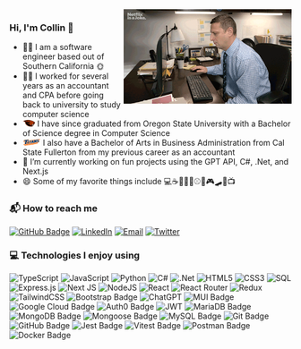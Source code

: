 <img align='right' src='computer.gif' width='300'>

### Hi, I'm Collin 👋

-   👨‍💻 I am a software engineer based out of Southern California 🌞
-   👨‍💼 I worked for several years as an accountant and CPA before going back to university to study computer science
-   <img src="osu-beaver.svg" alt="drawing" width="22"/> I have since graduated from Oregon State University with a Bachelor of Science degree in Computer Science
-   <img src="csuf-titans.svg" alt="drawing" width="32"/>
    I also have a Bachelor of Arts in Business Administration from Cal State Fullerton from my previous career as an accountant
-   🔭 I’m currently working on fun projects using the GPT API, C#, .Net, and Next.js
-   😄 Some of my favorite things include 💻☕🚵‍♂️🎾⚾🏈🎮🛹🎥📺

### 📬 How to reach me

[![GitHub Badge](https://img.shields.io/badge/GitHub-181717?logo=GitHub&logoColor=fff&style=flat-square)](https://github.com/cjsidler)
[![LinkedIn](https://img.shields.io/badge/LinkedIn-black.svg?style=flat-square&logo=linkedin&colorB=555)](https://www.linkedin.com/in/collinsidler/)
[![Email](https://img.shields.io/badge/Email-D14836?style=flat-square&logo=gmail&logoColor=white)](mailto:cjsidler@gmail.com)
[![Twitter](https://img.shields.io/badge/Twitter-1D9BF0?logo=twitter&logoColor=fff&style=flat-square)](https://twitter.com/collinsidler)

### 💻 Technologies I enjoy using

![TypeScript](https://img.shields.io/badge/TypeScript-%23007ACC.svg?style=flat-square&logo=typescript&logoColor=white)
![JavaScript](https://img.shields.io/badge/JavaScript-%23323330.svg?style=flat-square&logo=javascript&logoColor=%23F7DF1E)
![Python](https://img.shields.io/badge/Python-3670A0?style=flat-square&logo=python&logoColor=ffdd54)
![C#](https://img.shields.io/badge/C%23-%23239120.svg?style=flat-square&logo=csharp&logoColor=white)
![.Net](https://img.shields.io/badge/.NET-5C2D91?style=flat-square&logo=.net&logoColor=white)
![HTML5](https://img.shields.io/badge/HTML5-%23E34F26.svg?style=flat-square&logo=html5&logoColor=white)
![CSS3](https://img.shields.io/badge/CSS3-%231572B6.svg?style=flat-square&logo=css3&logoColor=white)
![SQL](https://img.shields.io/badge/SQL-blue.svg?style=flat-square)
![Express.js](https://img.shields.io/badge/Express.js-%23404d59.svg?style=flat-square&logo=express&logoColor=%2361DAFB)
![Next JS](https://img.shields.io/badge/Next.js-black?style=flat-square&logo=next.js&logoColor=white)
![NodeJS](https://img.shields.io/badge/Node.js-6DA55F?style=flat-square&logo=node.js&logoColor=white)
![React](https://img.shields.io/badge/React-%2320232a.svg?style=flat-square&logo=react&logoColor=%2361DAFB)
![React Router](https://img.shields.io/badge/React_Router-CA4245?style=flat-square&logo=react-router&logoColor=white)
![Redux](https://img.shields.io/badge/Redux-%23593d88.svg?style=flat-square&logo=redux&logoColor=white)
![TailwindCSS](https://img.shields.io/badge/TailwindCSS-%2338B2AC.svg?style=flat-square&logo=tailwind-css&logoColor=white)
![Bootstrap Badge](https://img.shields.io/badge/Bootstrap-7952B3?logo=bootstrap&logoColor=fff&style=flat-square)
![ChatGPT](https://img.shields.io/badge/GPT-74aa9c?style=flat-square&logo=openai&logoColor=white)
![MUI Badge](https://img.shields.io/badge/MUI-007FFF?logo=mui&logoColor=fff&style=flat-square)
![Google Cloud Badge](https://img.shields.io/badge/Google%20Cloud-4285F4?logo=googlecloud&logoColor=fff&style=flat-square)
![Auth0 Badge](https://img.shields.io/badge/Auth0-EB5424?logo=auth0&logoColor=fff&style=flat-square)
![JWT](https://img.shields.io/badge/JWT-000?logo=jsonwebtokens&logoColor=fff&style=flat-square)
![MariaDB Badge](https://img.shields.io/badge/MariaDB-003545?logo=mariadb&logoColor=fff&style=flat-square)
![MongoDB Badge](https://img.shields.io/badge/MongoDB-47A248?logo=mongodb&logoColor=fff&style=flat-square)
![Mongoose Badge](https://img.shields.io/badge/Mongoose-800?logo=mongoose&logoColor=fff&style=flat-square)
![MySQL Badge](https://img.shields.io/badge/MySQL-4479A1?logo=mysql&logoColor=fff&style=flat-square)
![Git Badge](https://img.shields.io/badge/Git-F05032?logo=git&logoColor=fff&style=flat-square)
![GitHub Badge](https://img.shields.io/badge/GitHub-181717?logo=github&logoColor=fff&style=flat-square)
![Jest Badge](https://img.shields.io/badge/Jest-C21325?logo=jest&logoColor=fff&style=flat-square)
![Vitest Badge](https://img.shields.io/badge/Vitest-6E9F18?logo=vitest&logoColor=fff&style=flat-square)
![Postman Badge](https://img.shields.io/badge/Postman-FF6C37?logo=postman&logoColor=fff&style=flat-square)
![Docker Badge](https://img.shields.io/badge/Docker-2496ED?logo=docker&logoColor=fff&style=flat-square)

